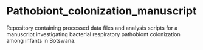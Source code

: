 # Pathobiont_colonization_manuscript
Repository containing processed data files and analysis scripts for a manuscript investigating bacterial respiratory pathobiont colonization among infants in Botswana. 
